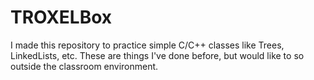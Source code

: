 TROXELBox
=========

I made this repository to practice simple C/C++ classes like Trees, LinkedLists, etc.
These are things I've done before, but would like to so outside the classroom environment.
